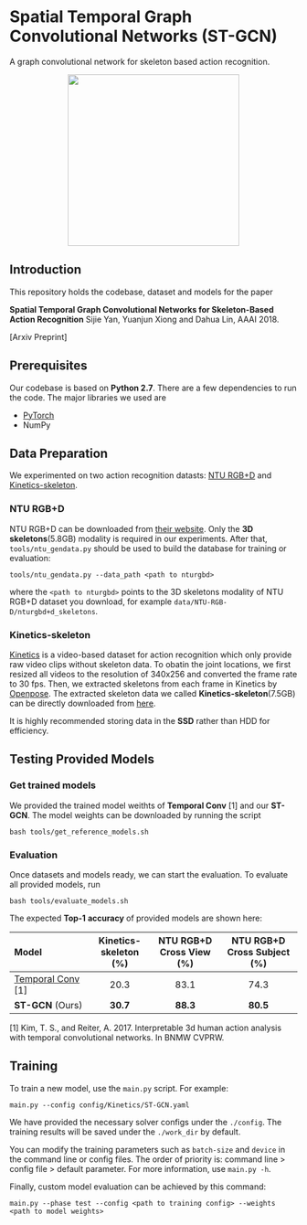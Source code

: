 # Spatial Temporal Graph Convolutional Networks (ST-GCN)
A graph convolutional network for skeleton based action recognition.

<div align="center">
    <img src=".github/pipeline.pdf", width="300">
</div>

## Introduction
This repository holds the codebase, dataset and models for the paper

**Spatial Temporal Graph Convolutional Networks for Skeleton-Based Action Recognition** Sijie Yan, Yuanjun Xiong and Dahua Lin, AAAI 2018.

[Arxiv Preprint]

## Prerequisites
Our codebase is based on **Python 2.7**. There are a few dependencies to run the code. The major libraries we used are
- [PyTorch](http://pytorch.org/)
- NumPy

## Data Preparation
We experimented on two action recognition datasts: [NTU RGB+D](http://rose1.ntu.edu.sg/datasets/actionrecognition.asp) and [Kinetics-skeleton](https://s3-us-west-1.amazonaws.com/yysijie-data/kinetics-skeleton.zip). 
### NTU RGB+D
NTU RGB+D can be downloaded from [their website](http://rose1.ntu.edu.sg/datasets/actionrecognition.asp). Only the **3D skeletons**(5.8GB) modality is required in our experiments. After that, ```tools/ntu_gendata.py``` should be used to build the database for training or evaluation:
```
tools/ntu_gendata.py --data_path <path to nturgbd>
```
where the ```<path to nturgbd>``` points to the 3D skeletons modality of NTU RGB+D dataset you download, for example ```data/NTU-RGB-D/nturgbd+d_skeletons```.
### Kinetics-skeleton
[Kinetics](https://deepmind.com/research/open-source/open-source-datasets/kinetics/) is a video-based dataset for action recognition which only provide raw video clips without skeleton data. To obatin the joint locations, we first resized all videos to the resolution of 340x256 and converted the frame rate to 30 fps.  Then, we extracted skeletons from each frame in Kinetics by [Openpose](https://github.com/CMU-Perceptual-Computing-Lab/openpose). The extracted skeleton data we called **Kinetics-skeleton**(7.5GB) can be directly downloaded from [here](https://s3-us-west-1.amazonaws.com/yysijie-data/kinetics-skeleton.zip).

It is highly recommended storing data in the **SSD** rather than HDD for efficiency.


##  Testing Provided Models
### Get trained models
We provided the trained model weithts of  **Temporal Conv** [1] and our **ST-
GCN**. The model weights can be downloaded by running the script
```
bash tools/get_reference_models.sh
```
### Evaluation
Once datasets and models ready, we can start the evaluation. To evaluate all provided models, run
```
bash tools/evaluate_models.sh
```

The expected **Top-1** **accuracy** of provided models are shown here:

| Model| Kinetics-<br>skeleton (%)|NTU RGB+D <br> Cross View (%) |NTU RGB+D <br> Cross Subject (%) |
| :------| :------: | :------: | :------: |
|[Temporal Conv](https://arxiv.org/abs/1704.04516) [1] | 20.3    | 83.1     |  74.3    |
|**ST-GCN** (Ours)| **30.7**| **88.3** | **80.5** | 

[1] Kim, T. S., and Reiter, A. 2017. Interpretable 3d human action analysis with temporal convolutional networks. In BNMW CVPRW. 

## Training
To train a new model, use the ```main.py``` script. For example: 
```
main.py --config config/Kinetics/ST-GCN.yaml
```
We have provided the necessary solver configs under the ```./config```. The training results will be saved under the ```./work_dir``` by default.

You can modify the training parameters such as ```batch-size``` and ```device``` in the command line or config files. The order of priority is:  command line > config file > default parameter. For more information, use ```main.py -h```.

Finally, custom model evaluation can be achieved by this command:
```
main.py --phase test --config <path to training config> --weights <path to model weights>
```


